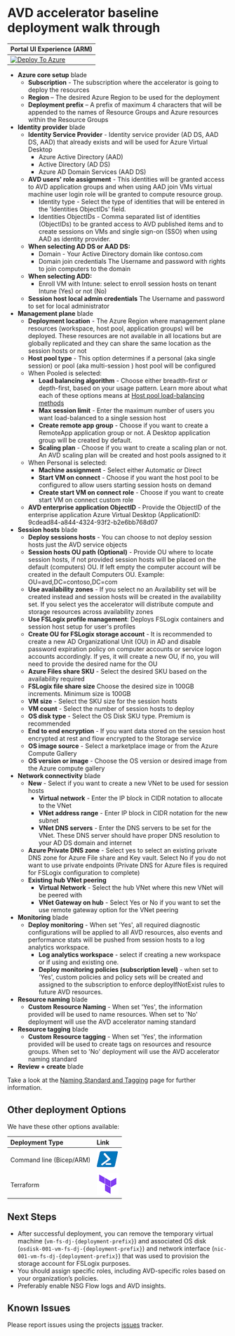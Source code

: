# AVD accelerator baseline deployment walk through

| Portal UI Experience (ARM) |
| ------------------------------------------------------------ |
| [![Deploy To Azure](https://aka.ms/deploytoazurebutton)](https://portal.azure.com/#blade/Microsoft_Azure_CreateUIDef/CustomDeploymentBlade/uri/https%3A%2F%2Fraw.githubusercontent.com%2FAzure%2Favdaccelerator%2Fmain%2Fworkload%2Farm%2Fdeploy-baseline.json/uiFormDefinitionUri/https%3A%2F%2Fraw.githubusercontent.com%2FAzure%2Favdaccelerator%2Fmain%2Fworkload%2Fportal-ui%2Fportal-ui-baseline.json) |

- **Azure core setup** blade
  - **Subscription** - The subscription where the accelerator is going to deploy the resources
  - **Region** – The desired Azure Region to be used for the deployment
  - **Deployment prefix** – A prefix of maximum 4 characters that will be appended to the names of Resource Groups and Azure resources within the Resource Groups
- **Identity provider** blade
  - **Identity Service Provider** - Identity service provider (AD DS, AAD DS, AAD) that already exists and will be used for Azure Virtual Desktop
    - Azure Active Directory (AAD)
    - Active Directory (AD DS)
    - Azure AD Domain Services (AAD DS)
  - **AVD users' role assignment** - This identities will be granted access to AVD application groups and when using AAD join VMs virtual machine user login role will be granted to compute resource group.
    - Identity type - Select the type of identities that will be entered in the 'Identities ObjectIDs' field.
    - Identities ObjectIDs - Comma separated list of identities (ObjectIDs) to be granted access to AVD published items and to create sessions on VMs and single sign-on (SSO) when using AAD as identity provider.
  - **When selecting AD DS or AAD DS:**
    - Domain - Your Active Directory domain like contoso.com
    - Domain join credentials The Username and password with rights to join computers to the domain
  - **When selecting ADD:**
    - Enroll VM with Intune: select to enroll session hosts on tenant Intune (Yes) or not (No)
  - **Session host local admin credentials** The Username and password to set for local administrator
- **Management plane** blade
  - **Deployment location** - The Azure Region where management plane resources (workspace, host pool, application groups) will be deployed. These resources are not available in all locations but are globally replicated and they can share the same location as the session hosts or not
  - **Host pool type** - This option determines if a personal (aka single session) or pool (aka multi-session ) host pool will be configured
  - When Pooled is selected:
    - **Load balancing algorithm** - Choose either breadth-first or depth-first, based on your usage pattern. Learn more about what each of these options means at [Host pool load-balancing methods](https://docs.microsoft.com/azure/virtual-desktop/host-pool-load-balancing)
    - **Max session limit** - Enter the maximum number of users you want load-balanced to a single session host
    - **Create remote app group** - Choose if you want to create a RemoteApp application group or not. A Desktop application group will be created by default.
    - **Scaling plan** - Choose if you want to create a scaling plan or not. An AVD scaling plan will be created and host pools assigned to it
  - When Personal is selected:
    - **Machine assignment** - Select either Automatic or Direct
    - **Start VM on connect** - Choose if you want the host pool to be configured to allow users starting session hosts on demand
    - **Create start VM on connect role** - Choose if you want to create start VM on connect custom role
  - **AVD enterprise application ObjectID** - Provide the ObjectID of the enterprise application Azure Virtual Desktop (ApplicationID:  9cdead84-a844-4324-93f2-b2e6bb768d07
- **Session hosts** blade
  - **Deploy sessions hosts** - You can choose to not deploy session hosts just the AVD service objects
  - **Session hosts OU path (Optional)** - Provide OU where to locate session hosts, if not provided session hosts will be placed on the default (computers) OU. If left empty the computer account will be created in the default Computers OU. Example: OU=avd,DC=contoso,DC=com
  - **Use availability zones** - If you select no an Availability set will be created instead and session hosts will be created in the availability set. If you select yes the accelerator  will distribute compute and storage resources across availability zones
  - **Use FSLogix profile management**: Deploys FSLogix containers and session host setup for user's profiles
  - **Create OU for FSLogix storage account** - It is recommended to create a new AD Organizational Unit (OU) in AD and disable password expiration policy on computer accounts or service logon accounts accordingly. If yes, it will create a new OU, if no, you will need to provide the desired name for the OU
  - **Azure Files share SKU** - Select the desired SKU based on the availability required
  - **FSLogix file share size** Choose the desired size in 100GB increments. Minimum size is 100GB
  - **VM size** -  Select the SKU size for the session hosts
  - **VM count** - Select the number of session hosts to deploy
  - **OS disk type** - Select the OS Disk SKU type. Premium is recommended
  - **End to end encryption** - If you want data stored on the session host  encrypted at rest and flow encrypted to the Storage service
  - **OS image source** - Select a marketplace image or from the Azure Compute Gallery
  - **OS version or image** - Choose the OS version or desired image from the Azure compute gallery
- **Network connectivity** blade
  - **New** - Select if you want to create a new VNet to be used for session hosts
    - **Virtual network** - Enter the IP block in CIDR notation to allocate to the VNet
    - **VNet address range** - Enter IP block in CIDR notation for the new subnet
    - **VNet DNS servers** - Enter the DNS servers to be set for the VNet. These DNS server should have proper DNS resolution to your AD DS domain and internet
  - **Azure Private DNS zone** - Select yes to select an existing private DNS zone for Azure File share and Key vault. Select No if you do not want to use private endpoints (Private DNS for Azure files is required for FSLogix configuration to complete)
  - **Existing hub VNet peering**
    - **Virtual Network** - Select the hub VNet where this new VNet will be peered with
    - **VNet Gateway on hub** - Select Yes or No if you want to set the use remote gateway option for the VNet peering
- **Monitoring** blade
  - **Deploy monitoring** - When set 'Yes', all required diagnostic configurations will be applied to all AVD resources, also events and performance stats will be pushed from session hosts to a log analytics workspace.
    - **Log analytics workspace** - select if creating a new workspace or if using and existing one.
    - **Deploy monitoring policies (subscription level)** - when set to 'Yes', custom policies and policy sets will be created and assigned to the subscription to enforce deployIfNotExist rules to future AVD resources.
- **Resource naming** blade
  - **Custom Resource Naming** - When set 'Yes', the information provided will be used to name resources. When set to 'No' deployment will use the AVD accelerator naming standard
- **Resource tagging** blade
  - **Custom Resource tagging** - When set 'Yes', the information provided will be used to create tags on resources and resource groups. When set to 'No' deployment will use the AVD accelerator naming standard
- **Review + create** blade

Take a look at the [Naming Standard and Tagging](./resource-naming.md) page for further information.

## Other deployment Options

We have these other options available:

| Deployment Type | Link |
|:--|:--|
| Command line (Bicep/ARM) |[![Powershell/Azure CLI](./icons/powershell.png)](https://github.com/Azure/avdaccelerator/blob/main/workload/bicep/readme.md) |
| Terraform |[![Terraform](./icons/terraform.png)](https://github.com/Azure/avdaccelerator/blob/main/workload/terraform/readme.md) |

## Next Steps

- After successful deployment, you can remove the temporary virtual machine (`vm-fs-dj-{deployment-prefix}`) and associated OS disk (`osdisk-001-vm-fs-dj-{deployment-prefix}`) and network interface (`nic-001-vm-fs-dj-{deployment-prefix}`) that was used to provision the storage account for FSLogix purposes.
- You should assign specific roles, including AVD-specific roles based on your organization’s policies.
- Preferably enable NSG Flow logs and AVD insights.

## Known Issues

Please report issues using the projects [issues](https://github.com/Azure/avdaccelerator/issues) tracker.
